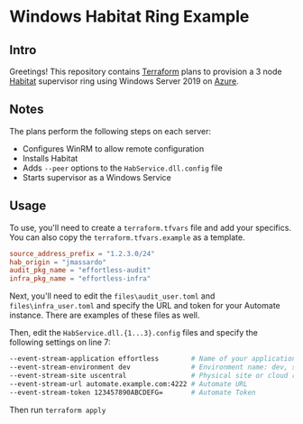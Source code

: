 # Windows Habitat Ring Example

## Intro

Greetings! This repository contains [Terraform](https://www.terraform.io) plans to provision a 3 node [Habitat](https://habitat.sh) supervisor ring using Windows Server 2019 on [Azure](https://www.azure.com).

## Notes

The plans perform the following steps on each server:

* Configures WinRM to allow remote configuration
* Installs Habitat
* Adds `--peer` options to the `HabService.dll.config` file
* Starts supervisor as a Windows Service

## Usage

To use, you'll need to create a `terraform.tfvars` file and add your specifics. You can also copy the `terraform.tfvars.example` as a template.

``` toml
source_address_prefix = "1.2.3.0/24"
hab_origin = "jmassardo"
audit_pkg_name = "effortless-audit"
infra_pkg_name = "effortless-infra"
```

Next, you'll need to edit the `files\audit_user.toml` and `files\infra_user.toml` and specify the URL and token for your Automate instance. There are examples of these files as well.

Then, edit the `HabService.dll.{1...3}.config` files and specify the following settings on line 7:

``` bash
--event-stream-application effortless        # Name of your application
--event-stream-environment dev               # Environment name: dev, stg, prod, etc.
--event-stream-site uscentral                # Physical site or cloud region
--event-stream-url automate.example.com:4222 # Automate URL
--event-stream-token 123457890ABCDEFG=       # Automate Token
```

Then run `terraform apply`
